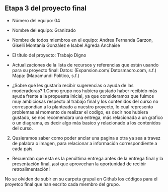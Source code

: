 ## Etapa 3 del proyecto final

- Número del equipo: 04
  
- Nombre del equipo: Granizado

- Nombre de todos miembros en el equipo: Andrea Fernanda Garzon, Giselli Montania González e Isabel Agreda Anchaise
 
- El título del proyecto: Trabajo Digno
  
- Actualizaciones de la lista de recursos y referencias que están usando para su proyecto final:
Datos: (Expansion.com/ Datosmacro.com, s.f.)
Mapa: (Mapamundi Político, s.f.)

- ¿Sobre qué les gustaría recibir sugerencias o ayuda de las moderadoras? 
1.Como grupo nos hubiera gustado haber recibido más ayuda frente a la propuesta inicial, ya que consideramos que fuimos muy ambiciosas respecto al trabajo final y los contenidos del curso no correspondian a lo planteado a nuestro proyecto, lo cual represento problemas al momento de realizar el codigo, es decir nos hubiera gustado, se nos recomendara una entrega, más relacionada a un grafico o un diagrama, es decir algo más basico y relacionado a los contenidos del curso.
2. Qusieramos saber como poder anclar una pagina a otra ya sea a travez de palabra o imagen, para relacionar a información correspondiente a cada país.
- Recuerdan que esta es la penúltima entrega antes de la entrega final y la presentación final, ¡así que aprovechan la oportunidad de recibir retroalimentación!

No se olviden de subir en su carpeta grupal en Github los códigos para el proyetco final que han escrito cada miembro del grupo.
